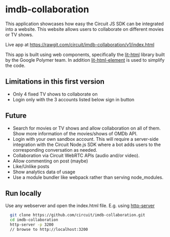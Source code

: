 # imdb-collaboration

This application showcases how easy the Circuit JS SDK can be integrated into a website. This website allows users to collaborate on different movies or TV shows.

Live app at https://rawgit.com/circuit/imdb-collaboration/v1/index.html

This app is built using web components, specifically the [lit-html](https://github.com/PolymerLabs/lit-html) library built by the Google Polymer team. In addition [lit-html-element](https://github.com/kenchris/lit-element) is used to simplify the code.

## Limitations in this first version
* Only 4 fixed TV shows to collaborate on
* Login only with the 3 accounts listed below sign in button

## Future
* Search for movies or TV shows and allow collaboration on all of them. Show more information of the movies/shows of OMDb API.
* Login with your own sandbox account. This will require a server-side integration with the Circuit Node.js SDK where a bot adds users to the corresponding conversation as needed.
* Collaboration via Circuit WebRTC APIs (audio and/or video).
* Allow commenting on post (maybe)
* Like/Unlike posts
* Show analytics data of usage
* Use a module bundler like webpack rather than serving node_modules.

## Run locally
Use any webserver and open the index.html file. E.g. using [http-server](https://www.npmjs.com/package/http-server)
```bash
  git clone https://github.com/circuit/imdb-collaboration.git
  cd imdb-collaboration
  http-server -p 3200
  // browse to http://localhost:3200
```
